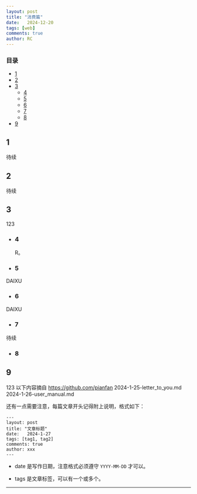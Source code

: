 ```yaml
---
layout: post
title: "消费篇"
date:   2024-12-20
tags: [web]
comments: true
author: RC
---
```


<!-- more -->

### 目录

- [1](#1)
- [2](#2)
- [3](#3)
  - [4](#4)
  - [5](#5)
  - [6](#6)
  - [7](#7)
  - [8](#8)
- [9](#9)

## 1

待续

## 2

待续

## 3

123

- ### 4

  R。

- ### 5

DAIXU

- ### 6

DAIXU

- ### 7

待续

- ### 8

   

## 9

123
以下内容摘自 https://github.com/pianfan
    2024-1-25-letter_to_you.md
    2024-1-26-user_manual.md

还有一点需要注意，每篇文章开头记得附上说明，格式如下：

    ---
    layout: post
    title: "文章标题"
    date:   2024-1-27
    tags: [tag1, tag2]
    comments: true
    author: xxx
    ---

- date 是写作日期，注意格式必须遵守 `YYYY-MM-DD` 才可以。

- tags 是文章标签，可以有一个或多个。

---
